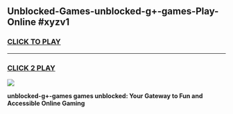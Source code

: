 
## Unblocked-Games-unblocked-g+-games-Play-Online #xyzv1
<h3>
<a href="https://news.freeplayer.one?title=unblocked-g+-games&ref=3">CLICK TO PLAY</a></h3>
<hr>

<h3>
<a href="https://news.freeplayer.one?title=unblocked-g+-games&ref=3">CLICK 2 PLAY</a>
  
</h3>

<a href="https://news.freeplayer.one?title=unblocked-g+-games&ref=3"><img src="https://clearcache.store/games.png"></a>


**unblocked-g+-games games unblocked: Your Gateway to Fun and Accessible Online Gaming**
